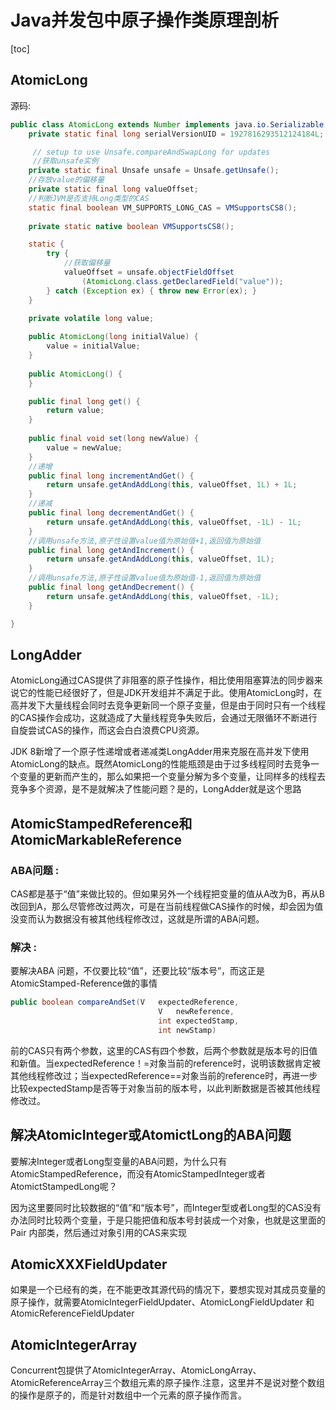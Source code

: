 # Java并发包中原子操作类原理剖析
[toc]

## AtomicLong

源码:

```java
public class AtomicLong extends Number implements java.io.Serializable {
    private static final long serialVersionUID = 1927816293512124184L;

     // setup to use Unsafe.compareAndSwapLong for updates
     //获取unsafe实例
    private static final Unsafe unsafe = Unsafe.getUnsafe();
    //存放value的偏移量
    private static final long valueOffset;
    //判断JVM是否支持Long类型的CAS  
    static final boolean VM_SUPPORTS_LONG_CAS = VMSupportsCS8();
    
    private static native boolean VMSupportsCS8();

    static {
        try {
            //获取偏移量
            valueOffset = unsafe.objectFieldOffset
                (AtomicLong.class.getDeclaredField("value"));
        } catch (Exception ex) { throw new Error(ex); }
    }

    private volatile long value;
    
    public AtomicLong(long initialValue) {
        value = initialValue;
    }
    
    public AtomicLong() {
    }

    public final long get() {
        return value;
    }
    
    public final void set(long newValue) {
        value = newValue;
    }
    //递增
    public final long incrementAndGet() {
        return unsafe.getAndAddLong(this, valueOffset, 1L) + 1L;
    }
    //递减
    public final long decrementAndGet() {
        return unsafe.getAndAddLong(this, valueOffset, -1L) - 1L;
    }
    //调用unsafe方法,原子性设置value值为原始值+1,返回值为原始值
    public final long getAndIncrement() {
        return unsafe.getAndAddLong(this, valueOffset, 1L);
    }
    //调用unsafe方法,原子性设置value值为原始值-1,返回值为原始值
    public final long getAndDecrement() {
        return unsafe.getAndAddLong(this, valueOffset, -1L);
    }

}
```

## LongAdder

AtomicLong通过CAS提供了非阻塞的原子性操作，相比使用阻塞算法的同步器来说它的性能已经很好了，但是JDK开发组并不满足于此。使用AtomicLong时，在高并发下大量线程会同时去竞争更新同一个原子变量，但是由于同时只有一个线程的CAS操作会成功，这就造成了大量线程竞争失败后，会通过无限循环不断进行自旋尝试CAS的操作，而这会白白浪费CPU资源。

JDK 8新增了一个原子性递增或者递减类LongAdder用来克服在高并发下使用AtomicLong的缺点。既然AtomicLong的性能瓶颈是由于过多线程同时去竞争一个变量的更新而产生的，那么如果把一个变量分解为多个变量，让同样多的线程去竞争多个资源，是不是就解决了性能问题？是的，LongAdder就是这个思路

## AtomicStampedReference和AtomicMarkableReference

### ABA问题 : 

CAS都是基于“值”来做比较的。但如果另外一个线程把变量的值从A改为B，再从B改回到A，那么尽管修改过两次，可是在当前线程做CAS操作的时候，却会因为值没变而认为数据没有被其他线程修改过，这就是所谓的ABA问题。

### 解决 : 

要解决ABA 问题，不仅要比较“值”，还要比较“版本号”，而这正是AtomicStamped-Reference做的事情

```java
public boolean compareAndSet(V   expectedReference,
                                 V   newReference,
                                 int expectedStamp,
                                 int newStamp)
```

前的CAS只有两个参数，这里的CAS有四个参数，后两个参数就是版本号的旧值和新值。当expectedReference！=对象当前的reference时，说明该数据肯定被其他线程修改过；当expectedReference==对象当前的reference时，再进一步比较expectedStamp是否等于对象当前的版本号，以此判断数据是否被其他线程修改过。

## 解决AtomicInteger或AtomictLong的ABA问题

要解决Integer或者Long型变量的ABA问题，为什么只有AtomicStampedReference，而没有AtomicStampedInteger或者AtomictStampedLong呢？

因为这里要同时比较数据的“值”和“版本号”，而Integer型或者Long型的CAS没有办法同时比较两个变量，于是只能把值和版本号封装成一个对象，也就是这里面的Pair 内部类，然后通过对象引用的CAS来实现

## AtomicXXXFieldUpdater

如果是一个已经有的类，在不能更改其源代码的情况下，要想实现对其成员变量的原子操作，就需要AtomicIntegerFieldUpdater、AtomicLongFieldUpdater 和AtomicReferenceFieldUpdater

## AtomicIntegerArray

Concurrent包提供了AtomicIntegerArray、AtomicLongArray、AtomicReferenceArray三个数组元素的原子操作.注意，这里并不是说对整个数组的操作是原子的，而是针对数组中一个元素的原子操作而言。